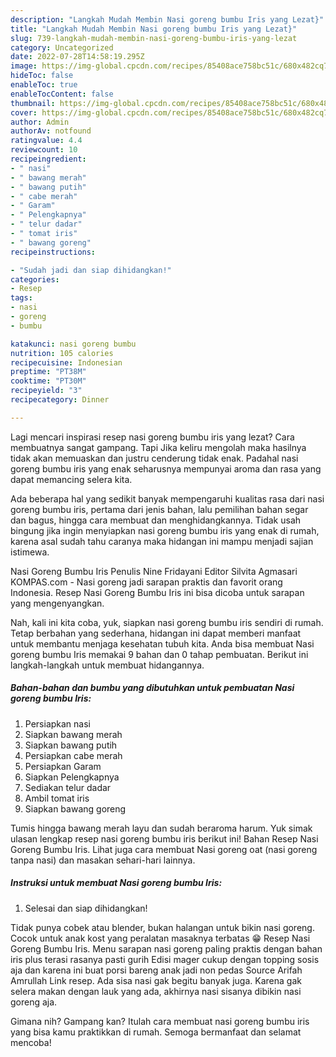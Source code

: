 ```yaml
---
description: "Langkah Mudah Membin Nasi goreng bumbu Iris yang Lezat}"
title: "Langkah Mudah Membin Nasi goreng bumbu Iris yang Lezat}"
slug: 739-langkah-mudah-membin-nasi-goreng-bumbu-iris-yang-lezat
category: Uncategorized
date: 2022-07-28T14:58:19.295Z
image: https://img-global.cpcdn.com/recipes/85408ace758bc51c/680x482cq70/nasi-goreng-bumbu-iris-foto-resep-utama.jpg
hideToc: false
enableToc: true
enableTocContent: false
thumbnail: https://img-global.cpcdn.com/recipes/85408ace758bc51c/680x482cq70/nasi-goreng-bumbu-iris-foto-resep-utama.jpg
cover: https://img-global.cpcdn.com/recipes/85408ace758bc51c/680x482cq70/nasi-goreng-bumbu-iris-foto-resep-utama.jpg
author: Admin
authorAv: notfound
ratingvalue: 4.4
reviewcount: 10
recipeingredient:
- " nasi"
- " bawang merah"
- " bawang putih"
- " cabe merah"
- " Garam"
- " Pelengkapnya"
- " telur dadar"
- " tomat iris"
- " bawang goreng"
recipeinstructions:

- "Sudah jadi dan siap dihidangkan!"
categories:
- Resep
tags:
- nasi
- goreng
- bumbu

katakunci: nasi goreng bumbu 
nutrition: 105 calories
recipecuisine: Indonesian
preptime: "PT38M"
cooktime: "PT30M"
recipeyield: "3"
recipecategory: Dinner

---
```



Lagi mencari inspirasi resep nasi goreng bumbu iris yang lezat? Cara membuatnya sangat gampang. Tapi Jika keliru mengolah maka hasilnya tidak akan memuaskan dan justru cenderung tidak enak. Padahal nasi goreng bumbu iris yang enak seharusnya mempunyai aroma dan rasa yang dapat memancing selera kita.


Ada beberapa hal yang sedikit banyak mempengaruhi kualitas rasa dari nasi goreng bumbu iris, pertama dari jenis bahan, lalu pemilihan bahan segar dan bagus, hingga cara membuat dan menghidangkannya. Tidak usah bingung jika ingin menyiapkan nasi goreng bumbu iris yang enak di rumah, karena asal sudah tahu caranya maka hidangan ini mampu menjadi sajian istimewa.

Nasi Goreng Bumbu Iris Penulis Nine Fridayani Editor Silvita Agmasari KOMPAS.com - Nasi goreng jadi sarapan praktis dan favorit orang Indonesia. Resep Nasi Goreng Bumbu Iris ini bisa dicoba untuk sarapan yang mengenyangkan.


Nah, kali ini kita coba, yuk, siapkan nasi goreng bumbu iris sendiri di rumah. Tetap berbahan yang sederhana, hidangan ini dapat memberi manfaat untuk membantu menjaga kesehatan tubuh kita. Anda bisa membuat Nasi goreng bumbu Iris memakai 9 bahan dan 0 tahap pembuatan. Berikut ini langkah-langkah untuk membuat hidangannya.

<!--inarticleads1-->

##### Bahan-bahan dan bumbu yang dibutuhkan untuk pembuatan Nasi goreng bumbu Iris:

1. Persiapkan  nasi
1. Siapkan  bawang merah
1. Siapkan  bawang putih
1. Persiapkan  cabe merah
1. Persiapkan  Garam
1. Siapkan  Pelengkapnya
1. Sediakan  telur dadar
1. Ambil  tomat iris
1. Siapkan  bawang goreng


Tumis hingga bawang merah layu dan sudah beraroma harum. Yuk simak ulasan lengkap resep nasi goreng bumbu iris berikut ini! Bahan Resep Nasi Goreng Bumbu Iris. Lihat juga cara membuat Nasi goreng oat (nasi goreng tanpa nasi) dan masakan sehari-hari lainnya. 

<!--inarticleads2-->

##### Instruksi untuk membuat Nasi goreng bumbu Iris:


1. Selesai dan siap dihidangkan!

Tidak punya cobek atau blender, bukan halangan untuk bikin nasi goreng. Cocok untuk anak kost yang peralatan masaknya terbatas 😁 Resep Nasi Goreng Bumbu Iris. Menu sarapan nasi goreng paling praktis dengan bahan iris plus terasi rasanya pasti gurih Edisi mager cukup dengan topping sosis aja dan karena ini buat porsi bareng anak jadi non pedas Source Arifah Amrullah Link resep. Ada sisa nasi gak begitu banyak juga. Karena gak selera makan dengan lauk yang ada, akhirnya nasi sisanya dibikin nasi goreng aja. 

Gimana nih? Gampang kan? Itulah cara membuat nasi goreng bumbu iris yang bisa kamu praktikkan di rumah. Semoga bermanfaat dan selamat mencoba!

